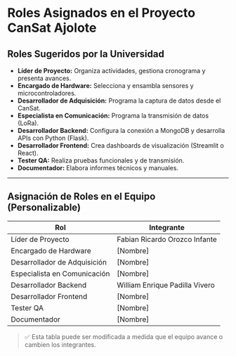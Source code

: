 # Roles Asignados en el Proyecto CanSat Ajolote

## Roles Sugeridos por la Universidad

- **Líder de Proyecto:** Organiza actividades, gestiona cronograma y presenta avances.
- **Encargado de Hardware:** Selecciona y ensambla sensores y microcontroladores.
- **Desarrollador de Adquisición:** Programa la captura de datos desde el CanSat.
- **Especialista en Comunicación:** Programa la transmisión de datos (LoRa).
- **Desarrollador Backend:** Configura la conexión a MongoDB y desarrolla APIs con Python (Flask).
- **Desarrollador Frontend:** Crea dashboards de visualización (Streamlit o React).
- **Tester QA:** Realiza pruebas funcionales y de transmisión.
- **Documentador:** Elabora informes técnicos y manuales.

---

## Asignación de Roles en el Equipo (Personalizable)

| Rol | Integrante |
|---|---|
| Líder de Proyecto | Fabian Ricardo Orozco Infante |
| Encargado de Hardware | [Nombre] |
| Desarrollador de Adquisición | [Nombre] |
| Especialista en Comunicación | [Nombre] |
| Desarrollador Backend | William Enrique Padilla Vivero |
| Desarrollador Frontend | [Nombre] |
| Tester QA | [Nombre] |
| Documentador | [Nombre] |

> ✅ Esta tabla puede ser modificada a medida que el equipo avance o cambien los integrantes.
